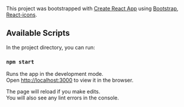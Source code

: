 This project was bootstrapped with [Create React App](https://github.com/facebook/create-react-app) using [Bootstrap](https://getbootstrap.com/), [React-icons](https://react-icons.github.io/react-icons/).

## Available Scripts

In the project directory, you can run:

### `npm start`

Runs the app in the development mode.<br />
Open [http://localhost:3000](http://localhost:3000) to view it in the browser.

The page will reload if you make edits.<br />
You will also see any lint errors in the console.
